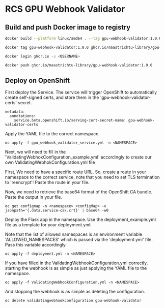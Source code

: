# RCS GPU Webhook Validator

## Build and push Docker image to registry

```bash
docker build --platform linux/amd64 . --tag gpu-webhook-validator:1.0.0

docker tag gpu-webhook-validator:1.0.0 ghcr.io/maastrichtu-library/gpu-webhook-validator:1.0.0

docker login ghcr.io -u <USERNAME>

docker push ghcr.io/maastrichtu-library/gpu-webhook-validator:1.0.0
```

## Deploy on OpenShift

First deploy the Service. The service will trigger OpenShift to automatically create self-signed certs, and store them in the 'gpu-webhook-validator-certs' secret.

```
metadata:
  annotations:
    service.beta.openshift.io/serving-cert-secret-name: gpu-webhook-validator-certs
```

Apply the YAML file to the correct namespace.

```
oc apply -f gpu_webhook_validator_service.yml -n <NAMESPACE>
```

Next, we will need to fill in the 'ValidatingWebhokConfiguration_example.yml' accordingly to create our own ValidatingWebhokConfiguration.yml file

First, We need to have a specific route URL. So, create a route in your namespace to the correct service, note that you need to set TLS termination to 'reencrypt'! Paste the route in your file. 

Now, we need to retrieve the base64 format of the OpenShift CA bundle. Paste the output in your file. 

```
oc get configmap -n <namespace> <configMap> -o jsonpath='{.data.service-ca\.crt}' | base64 -w0
```

Deploy the Flask app in the namespace. Use the deployment_example.yml file as a template for your deployment.yml.

Note that the list of allowed namespaces is an environment variable 'ALLOWED_NAMESPACES' which is passed via the 'deployment.yml' file. Pass this variable accordingly.

```
oc apply -f deployment.yml -n <NAMESPACE>
```

If you have filled in the ValidatingWebhookConfiguration.yml correctly, starting the webhook is as simple as just applying the YAML file to the namespace.

```
oc apply -f ValidatingWebhookConfiguration.yml -n <NAMESPACE>
```

And stopping the webhook is as simple as deleting the configuration.

```
oc delete validatingwebhookconfiguration gpu-webhook-validator
```
